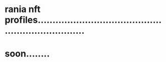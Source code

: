 # rania nft profiles.....................................................................
# soon........
